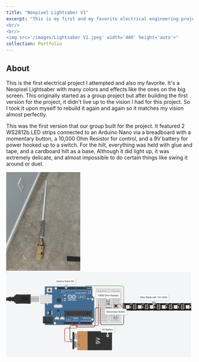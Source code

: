 ```yaml
---
title: "Neopixel Lightsaber V1"
excerpt: "This is my first and my favorite electrical engineering project. It's a Neopixel Lightsaber with LED strips in the blade and a bunch of cool features that bring one of the most iconic pieces of sci-fi tech to life!
<br/>
<br/>
<img src='/images/Lightsaber V1.jpeg' width='400' height='auto'>"
collection: Portfolio
---
```

## About
This is the first electrical project I attempted and also my favorite. It's a Neopixel Lightsaber with many colors and effects like the ones on the big screen. This originally started as a group project but after building the first version for the project, it didn't live up to the vision I had for this project. So I took it upon myself to rebuild it again and again so it matches my vision almost perfectly.
<p></p>
This was the first version that our group built for the project. It featured 2 WS2812b LED strips connected to an Arduino Nano via a breadboard with a momentary button, a 10,000 Ohm Resistor for control, and a 9V battery for power hooked up to a switch. For the hilt, everything was held with glue and tape, and a cardboard hilt as a base, Although it did light up, it was extremely delicate, and almost impossible to do certain things like swing it around or duel.
<p></p>
<img src='/images/Lightsaber V1.jpeg' width='200' height='auto'> <img src='/v1nl.png' width='500' height='auto'>

